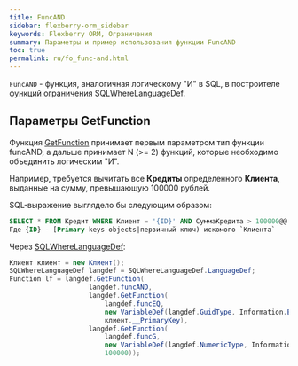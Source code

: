 ```yaml
---
title: FuncAND
sidebar: flexberry-orm_sidebar
keywords: Flexberry ORM, Ограничения
summary: Параметры и пример использования функции FuncAND
toc: true
permalink: ru/fo_func-and.html
---
```


`FuncAND` - функция, аналогичная логическому "И" в SQL, в построителе [функций ограничения](fo_limit-function.html) [SQLWhereLanguageDef](fo_function-list.html).

## Параметры GetFunction

Функция [GetFunction](fo_function-list.html) принимает первым параметром тип функции funcAND, а дальше принимает N (>= 2) функций, которые необходимо объединить логическим "И".

Например, требуется вычитать все **Кредиты** определенного **Клиента**, выданные на сумму, превышающую 100000 рублей.

SQL-выражение выглядело бы следующим образом:

```sql
SELECT * FROM Кредит WHERE Клиент = '{ID}' AND СуммаКредита > 100000@@
Где {ID} - [Primary-keys-objects|первичный ключ) искомого `Клиента`
```

Через [SQLWhereLanguageDef](fo_function-list.html):

```csharp
Клиент клиент = new Клиент();
SQLWhereLanguageDef langdef = SQLWhereLanguageDef.LanguageDef;
Function lf = langdef.GetFunction(
					langdef.funcAND,
					langdef.GetFunction(
						langdef.funcEQ, 
						new VariableDef(langdef.GuidType, Information.ExtractPropertyPath<Кредит>(x => x.Клиент)), 
						клиент.__PrimaryKey),
					langdef.GetFunction(
						langdef.funcG, 
						new VariableDef(langdef.NumericType, Information.ExtractPropertyPath<Кредит>(x => x.СуммаКредита)), 
						100000));
```
